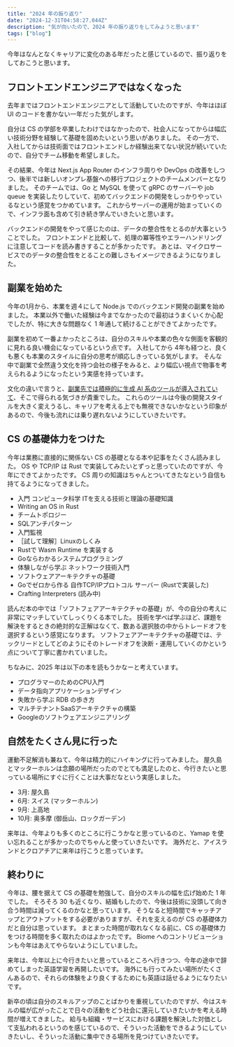 ```yaml
---
title: "2024 年の振り返り"
date: "2024-12-31T04:58:27.044Z"
description: "気が向いたので、2024 年の振り返りをしてみようと思います"
tags: ["blog"]
---
```


今年はなんとなくキャリアに変化のある年だったと感じているので、振り返りをしておこうと思います。

## フロントエンドエンジニアではなくなった

去年まではフロントエンドエンジニアとして活動していたのですが、今年はほぼ UI のコードを書かない一年だった気がします。

自分は CS の学部を卒業したわけではなかったので、社会人になってからは幅広い技術分野を経験して基礎を固めたいという思いがありました。
その一方で、入社してからは技術面ではフロントエンドしか経験出来てない状況が続いていたので、自分でチーム移動を希望しました。

その結果、今年は Next.js App Router のインフラ周りや DevOps の改善をしつつ、後半では新しいオンプレ基盤への移行プロジェクトのチームメンバーとなりました。
そのチームでは、Go と MySQL を使って gRPC のサーバーや job queue を実装したりしていて、初めてバックエンドの開発をしっかりやっているなという感覚をつかめています。
これからサーバーの運用が始まっていくので、インフラ面も含めて引き続き学んでいきたいと思います。

バックエンドの開発をやって感じたのは、データの整合性をとるのが大事ということでした。
フロントエンドと比較して、処理の冪等性やエラーハンドリングに注意してコードを読み書きすることが多かったです。
あとは、マイクロサービスでのデータの整合性をとることの難しさもイメージできるようになりました。

## 副業を始めた

今年の1月から、本業を週４にして Node.js でのバックエンド開発の副業を始めました。
本業以外で働いた経験は今までなかったので最初はうまくいくか心配でしたが、特に大きな問題なく 1 年通して続けることができてよかったです。

副業を初めて一番よかったところは、自分のスキルや本業の色々な側面を客観的に見れる良い機会になっているという点です。
入社してから 4年も経つと、良くも悪くも本業のスタイルに自分の思考が順応しきっている気がします。
そんな中で副業で全然違う文化を持つ会社の様子をみると、より幅広い視点で物事を考えられるようになったという実感を持っています。

文化の違いで言うと、[副業先では積極的に生成 AI 系のツールが導入されていて](https://zenn.dev/ubie_dev/articles/devin-for-test)、そこで得られる気づきが貴重でした。
これらのツールは今後の開発スタイルを大きく変えうるし、キャリアを考える上でも無視できないかなという印象があるので、今後も流れには乗り遅れないようにしていきたいです。

## CS の基礎体力をつけた

今年は業務に直接的に関係ない CS の基礎となる本や記事をたくさん読みました。
OS や TCP/IP は Rust で実装してみたいとずっと思っていたのですが、今年にできてよかったです。
CS 周りの知識はちゃんとついてきたなという自信も持てるようになってきました。

- 入門 コンピュータ科学 ITを支える技術と理論の基礎知識
- Writing an OS in Rust
- チームトポロジー
- SQLアンチパターン
- 入門監視
- ［試して理解］Linuxのしくみ
- Rustで Wasm Runtime を実装する
- Goならわかるシステムプログラミング
- 体験しながら学ぶ ネットワーク技術入門
- ソフトウェアアーキテクチャの基礎
- Goでゼロから作る 自作TCP/IPプロトコル サーバー (Rustで実装した)
- Crafting Interpreters (読み中)

読んだ本の中では「ソフトフェアアーキテクチャの基礎」が、今の自分の考えに非常にマッチしていてしっくりくる本でした。
技術を学べば学ぶほど、課題を解決をするときの絶対的な正解はなくて、数ある選択肢の中からトレードオフを選択するという感覚になります。
ソフトフェアアーキテクチャの基礎では、テックリードとしてどのようにそのトレードオフを決断・運用していくのかという点について丁寧に書かれていました。

ちなみに、2025 年は以下の本を読もうかなーと考えています。

- プログラマーのためのCPU入門
- データ指向アプリケーションデザイン
- 失敗から学ぶ RDB の歩き方
- マルチテナントSaaSアーキテクチャの構築
- Googleのソフトウェアエンジニアリング

## 自然をたくさん見に行った

運動不足解消も兼ねて、今年は精力的にハイキングに行ってみました。
屋久島とマッターホルンは念願の場所だったのでとても満足したのと、今行きたいと思っている場所にすぐに行くことは大事だなという実感しました。

- 3月: 屋久島
- 6月: スイス (マッターホルン)
- 9月: 上高地
- 10月: 奥多摩 (御岳山、ロックガーデン)

来年は、今年よりも多くのところに行こうかなと思っているのと、Yamap を使い忘れることが多かったのでちゃんと使っていきたいです。
海外だと、アイスランドとクロアチアに来年は行こうと思っています。

## 終わりに

今年は、腰を据えて CS の基礎を勉強して、自分のスキルの幅を広げ始めた 1 年でした。
そろそろ 30 も近くなり、結婚もしたので、今後は技術に没頭して向き合う時間は減ってくるのかなと思っています。
そうなると短時間でキャッチアップとアウトプットをする必要がありますが、それを支えるのが CS の基礎体力だと自分は思っています。
まとまった時間が取れなくなる前に、CS の基礎体力をつける時間を多く取れたのはよかったです。
Biome へのコントリビューションも今年はあえてやらないようにしていました。

来年は、今年以上に今行きたいと思っているところへ行きつつ、今年の途中で辞めてしまった英語学習を再開したいです。
海外にも行ってみたい場所がたくさんあるので、それらの体験をより良くするためにも英語は話せるようになりたいです。

新卒の頃は自分のスキルアップのことばかりを重視していたのですが、今はスキルの幅が広がったことで日々の活動をどう社会に還元していきたいかを考える時間が増えてきました。
給与も組織・サービスにおける課題を解決した対価として支払われるというのを感じているので、そういった活動をできるようにしていきたいし、そういった活動に集中できる場所を見つけていきたいです。
